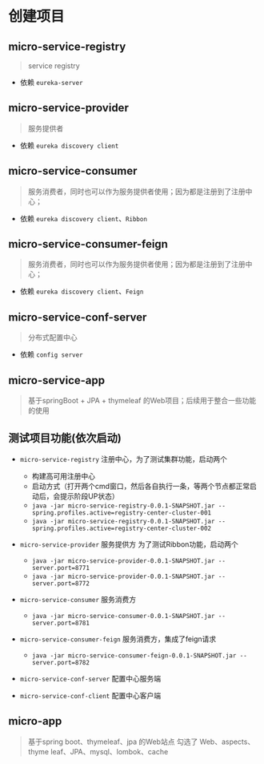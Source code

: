 # 创建项目

## micro-service-registry
> service registry

* 依赖 `eureka-server`

## micro-service-provider
> 服务提供者

* 依赖 `eureka discovery client`

## micro-service-consumer
> 服务消费者，同时也可以作为服务提供者使用；因为都是注册到了注册中心；

* 依赖 `eureka discovery client`、`Ribbon`

## micro-service-consumer-feign
> 服务消费者，同时也可以作为服务提供者使用；因为都是注册到了注册中心；

* 依赖 `eureka discovery client`、`Feign`

## micro-service-conf-server
> 分布式配置中心

* 依赖 `config server`

## micro-service-app
> 基于springBoot + JPA + thymeleaf 的Web项目；后续用于整合一些功能的使用

## 测试项目功能(依次启动)
* `micro-service-registry` 注册中心，为了测试集群功能，启动两个
  * 构建高可用注册中心
  * 启动方式（打开两个cmd窗口，然后各自执行一条，等两个节点都正常启动后，会提示阶段UP状态）
  * `java -jar micro-service-registry-0.0.1-SNAPSHOT.jar --spring.profiles.active=registry-center-cluster-001`
  * `java -jar micro-service-registry-0.0.1-SNAPSHOT.jar --spring.profiles.active=registry-center-cluster-002`
    
* `micro-service-provider` 服务提供方 为了测试Ribbon功能，启动两个
    * `java -jar micro-service-provider-0.0.1-SNAPSHOT.jar --server.port=8771`
    * `java -jar micro-service-provider-0.0.1-SNAPSHOT.jar --server.port=8772`
    
* `micro-service-consumer` 服务消费方
    * `java -jar micro-service-consumer-0.0.1-SNAPSHOT.jar --server.port=8781`
    
* `micro-service-consumer-feign` 服务消费方，集成了feign请求
    * `java -jar micro-service-consumer-feign-0.0.1-SNAPSHOT.jar --server.port=8782`

* `micro-service-conf-server` 配置中心服务端

* `micro-service-conf-client` 配置中心客户端


## micro-app
> 基于spring boot、thymeleaf、jpa 的Web站点
> 勾选了 Web、aspects、thyme leaf、JPA、mysql、lombok、cache